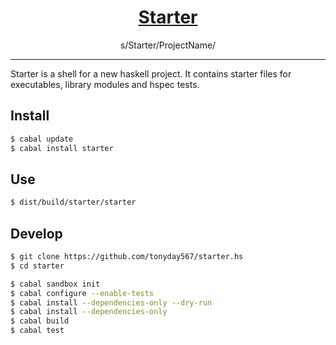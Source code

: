 <h1 align="center">
    <a href="https://github.com/tonyday567/starter">
        Starter
    </a>
</h1>

<p align="center">
    s/Starter/ProjectName/
</p>

<hr>

Starter is a shell for a new haskell project.  It contains starter files for executables, library modules and hspec tests.

## Install

``` sh
$ cabal update
$ cabal install starter
```

## Use

``` sh
$ dist/build/starter/starter
```

## Develop

``` sh
$ git clone https://github.com/tonyday567/starter.hs
$ cd starter

$ cabal sandbox init
$ cabal configure --enable-tests
$ cabal install --dependencies-only --dry-run
$ cabal install --dependencies-only
$ cabal build
$ cabal test
```
